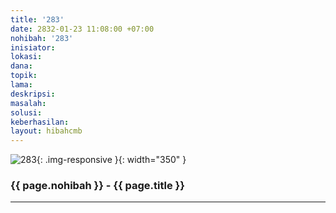 ```yaml
---
title: '283'
date: 2832-01-23 11:08:00 +07:00
nohibah: '283'
inisiator: 
lokasi: 
dana: 
topik: 
lama: 
deskripsi: 
masalah: 
solusi: 
keberhasilan: 
layout: hibahcmb
---
```


![283](/static/img/hibahcmb/283.png){: .img-responsive }{: width="350" }

### {{ page.nohibah }} - {{ page.title }}

---
